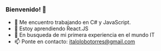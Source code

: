 ### Bienvenido! 👋
- 🔭 Me encuentro trabajando en C# y JavaScript.
- 🌱 Estoy aprendiendo React.JS
- 👯 En busqueda de mi primera experiencia en el mundo IT
- 📫 Ponte en contacto: italolobotorres@gmail.com
<!--
**italo-lobo/italo-lobo** is a ✨ _special_ ✨ repository because its `README.md` (this file) appears on your GitHub profile.


-->
